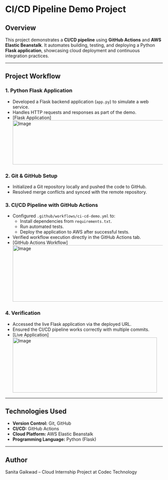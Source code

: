 # CI/CD Pipeline Demo Project

## Overview
This project demonstrates a **CI/CD pipeline** using **GitHub Actions** and **AWS Elastic Beanstalk**. It automates building, testing, and deploying a Python **Flask application**, showcasing cloud deployment and continuous integration practices.

---

## Project Workflow

### 1. Python Flask Application
- Developed a Flask backend application (`app.py`) to simulate a web service.
- Handles HTTP requests and responses as part of the demo.
- [Flask Application] <img width="841" height="141" alt="Image" src="https://github.com/user-attachments/assets/2dc2a0b8-6b49-4daf-940e-060b0c70264c" />  

### 2. Git & GitHub Setup
- Initialized a Git repository locally and pushed the code to GitHub.
- Resolved merge conflicts and synced with the remote repository.

### 3. CI/CD Pipeline with GitHub Actions
- Configured `.github/workflows/ci-cd-demo.yml` to:
  - Install dependencies from `requirements.txt`.
  - Run automated tests.
  - Deploy the application to AWS after successful tests.
- Verified workflow execution directly in the GitHub Actions tab.
- [GitHub Actions Workflow] <img width="1428" height="180" alt="Image" src="https://github.com/user-attachments/assets/a6e3a50d-5383-4e64-809e-dcafb5151873" />

### 4. Verification
- Accessed the live Flask application via the deployed URL.
- Ensured the CI/CD pipeline works correctly with multiple commits.
- [Live Application] <img width="461" height="176" alt="Image" src="https://github.com/user-attachments/assets/7a78067b-82c3-4f10-baf3-90ef20bd611c" />

---

## Technologies Used
- **Version Control:** Git, GitHub  
- **CI/CD:** GitHub Actions  
- **Cloud Platform:** AWS Elastic Beanstalk  
- **Programming Language:** Python (Flask)  

---

## Author
Sanita Gaikwad – Cloud Internship Project at Codec Technology
